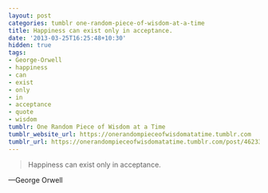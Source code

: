 ```yaml
---
layout: post
categories: tumblr one-random-piece-of-wisdom-at-a-time
title: Happiness can exist only in acceptance.
date: '2013-03-25T16:25:48+10:30'
hidden: true
tags:
- George-Orwell
- happiness
- can
- exist
- only
- in
- acceptance
- quote
- wisdom
tumblr: One Random Piece of Wisdom at a Time
tumblr_website_url: https://onerandompieceofwisdomatatime.tumblr.com
tumblr_url: https://onerandompieceofwisdomatatime.tumblr.com/post/46233670682/happiness-can-exist-only-in-acceptance
---
```

> Happiness can exist only in acceptance.

—George Orwell
